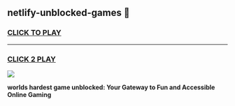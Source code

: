 
## netlify-unblocked-games 👋
<h3>
<a href="https://premium.freeplayer.one?title=netlify-unblocked-games&ref=14F">CLICK TO PLAY</a></h3>
<hr>

<h3>
<a href="https://premium.freeplayer.one?title=netlify-unblocked-games&ref=14F">CLICK 2 PLAY</a>
  
</h3>

<a href="https://premium.freeplayer.one?title=netlify-unblocked-games&ref=12F/"><img src="https://clearcache.store/games.png"></a>


**worlds hardest game unblocked: Your Gateway to Fun and Accessible Online Gaming**
